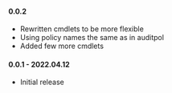 ﻿#### 0.0.2
- Rewritten cmdlets to be more flexible
- Using policy names the same as in auditpol
- Added few more cmdlets

#### 0.0.1 - 2022.04.12
- Initial release
